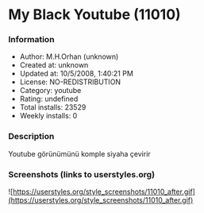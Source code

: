 # My Black Youtube (11010)

### Information
- Author: M.H.Orhan (unknown)
- Created at: unknown
- Updated at: 10/5/2008, 1:40:21 PM
- License: NO-REDISTRIBUTION
- Category: youtube
- Rating: undefined
- Total installs: 23529
- Weekly installs: 0


### Description
Youtube görünümünü komple siyaha çevirir


### Screenshots (links to userstyles.org)
![https://userstyles.org/style_screenshots/11010_after.gif](https://userstyles.org/style_screenshots/11010_after.gif)



